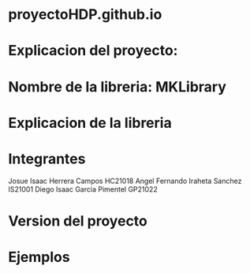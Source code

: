 # proyectoHDP.github.io

# Explicacion del proyecto:

# Nombre de la libreria: MKLibrary

# Explicacion de la libreria

# Integrantes
Josue Isaac Herrera Campos HC21018
Angel Fernando Iraheta Sanchez IS21001
Diego Isaac Garcia Pimentel GP21022

# Version del proyecto

# Ejemplos

